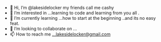 - 👋 Hi, I’m @lakesidelocker my friends call me cashy 
- 👀 I’m interested in ...learning to code and learning from you all .
- 🌱 I’m currently learning ...how to start at the beginning ..and its no easy feat.
- 💞️ I’m looking to collaborate on ...
- 📫 How to reach me ...lakesidelocker@gmail.com

<!---
lakesidelocker/lakesidelocker is a ✨ special ✨ repository because its `README.md` (this file) appears on your GitHub profile.
You can click the Preview link to take a look at your changes.
--->
